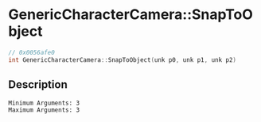 # GenericCharacterCamera::SnapToObject
```c
// 0x0056afe0
int GenericCharacterCamera::SnapToObject(unk p0, unk p1, unk p2)
```
## Description
```
Minimum Arguments: 3
Maximum Arguments: 3
```
